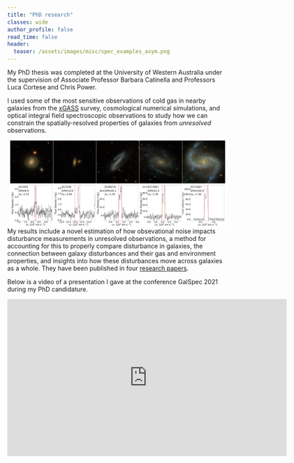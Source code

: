 ```yaml
---
title: "PhD research" 
classes: wide
author_profile: false
read_time: false
header:
  teaser: /assets/images/misc/spec_examples_asym.png
---
```


My PhD thesis was completed at the University of Western Australia under the supervision of Associate Professor Barbara Catinella and Professors Luca Cortese and Chris Power.
<!-- {: style="text-align: left;"} -->

I used some of the most sensitive observations of cold gas in nearby galaxies from the <a href="https://xgass.icrar.org/" target="_blank">xGASS</a> survey, cosmological numerical  simulations, and optical integral field spectroscopic observations to study how we can constrain the spatially-resolved properties of galaxies from _unresolved_ observations. 
<!-- {: style="text-align: left;"} -->

<img src="/assets/images/misc/spec_examples_asym.png" alt="" width="500" align="right" style="margin: 0px 0px 0px 10px;">

My results include a novel estimation of how obsevational noise impacts disturbance measurements in unresolved observations, a method for accounting for this to properly compare disturbance in galaxies, the connection between galaxy disturbances and their gas and environment properties, and insights into how these disturbances move across galaxies as a whole.
They have been published in four <a href="https://ui.adsabs.harvard.edu/search/fq=%7B!type%3Daqp%20v%3D%24fq_database%7D&fq_database=(database%3Aastronomy)&q=%20%20author%3A%22%5EWatts%2C%20Adam%20B.%22%20author%3A%22Catinella%22%20author%3A%22Cortese%22%20author%3A%22Power%22year%3A2020-2023%20doctype%3Aarticle%20&sort=date%20desc%2C%20bibcode%20desc&p_=0" target="_blank">research papers</a>.


Below is a video of a presentation I gave at the conference GalSpec 2021 during my PhD candidature. 

<iframe width="640" height="360" src="https://www.youtube.com/embed/2NhY02PrB0Y" title="YouTube video player" frameborder="0" allow="accelerometer; autoplay; clipboard-write; encrypted-media; gyroscope; picture-in-picture; web-share" allowfullscreen></iframe>




